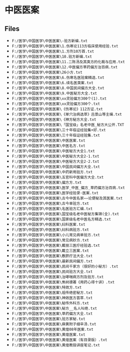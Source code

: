 # 中医医案

## Files

- `F:/医学\中国医学\中医医案\-验方新编.txt`
- `F:/医学\中国医学\中医医案\1.伤寒论113方临床使用经验.txt`
- `F:/医学\中国医学\中医医案\1.方剂10万首.txt`
- `F:/医学\中国医学\中医医案\10.验方新编.txt`
- `F:/医学\中国医学\中医医案\11.二陈汤及其类方的化裁与应用.txt`
- `F:/医学\中国医学\中医医案\12.中医偏方草药偏方治百病.txt`
- `F:/医学\中国医学\中医医案\26小方.txt`
- `F:/医学\中国医学\中医医案\6.伤寒名医验案精选.txt`
- `F:/医学\中国医学\中医医案\6.续名医类案.txt`
- `F:/医学\中国医学\中医医案\8.中国民间偏方大全.txt`
- `F:/医学\中国医学\中医医案\9.中医秘方大全.txt`
- `F:/医学\中国医学\中医医案\xx灵验偏方300个(1).txt`
- `F:/医学\中国医学\中医医案\xx灵验偏方300个.txt`
- `F:/医学\中国医学\中医医案\《伤寒论》112方证.txt`
- `F:/医学\中国医学\中医医案\《单穴治病选萃》吕景山等主编.txt`
- `F:/医学\中国医学\中医医案\《神方秘方大全.txt`
- `F:/医学\中国医学\中医医案\「国宝级」名老中医_秘方大公开.TXT`
- `F:/医学\中国医学\中医医案\三十年临证经验集+好.txt`
- `F:/医学\中国医学\中医医案\三十年临证经验集.txt`
- `F:/医学\中国医学\中医医案\中医医案.txt`
- `F:/医学\中国医学\中医医案\中医名方.txt`
- `F:/医学\中国医学\中医医案\中医秘方大全1.txt`
- `F:/医学\中国医学\中医医案\中医秘方大全2-1.txt`
- `F:/医学\中国医学\中医医案\中医秘方大全2-2.txt`
- `F:/医学\中国医学\中医医案\中国民间偏方大全.txt`
- `F:/医学\中国医学\中医医案\中药新用验方.txt`
- `F:/医学\中国医学\中医医案\五官科中医偏方大全.txt`
- `F:/医学\中国医学\中医医案\偏方方.txt`
- `F:/医学\中国医学\中医医案\医学_中医_偏方_草药偏方治百病.txt`
- `F:/医学\中国医学\中医医案\医学经验录·医案.txt`
- `F:/医学\中国医学\中医医案\古今中医名家——论便秘及其医案.txt`
- `F:/医学\中国医学\中医医案\古今单验方.txt`
- `F:/医学\中国医学\中医医案\名医验方汇编.txt`
- `F:/医学\中国医学\中医医案\国宝级名老中医秘方集锦(全).txt`
- `F:/医学\中国医学\中医医案\国家级名老中医名方精选.txt`
- `F:/医学\中国医学\中医医案\妇科医案.txt`
- `F:/医学\中国医学\中医医案\妇科病验方.txt`
- `F:/医学\中国医学\中医医案\小儿常见病单验方.txt`
- `F:/医学\中国医学\中医医案\常见病妙方.txt`
- `F:/医学\中国医学\中医医案\戴丽三医疗经验选.txt`
- `F:/医学\中国医学\中医医案\戴立三医案.txt`
- `F:/医学\中国医学\中医医案\敷脐疗法大全.txt`
- `F:/医学\中国医学\中医医案\最新民间偏方.txt`
- `F:/医学\中国医学\中医医案\民间千家方（很好的小秘方）.txt`
- `F:/医学\中国医学\中医医案\民间验方大全.txt`
- `F:/医学\中国医学\中医医案\治哮喘病方剂及验方.txt`
- `F:/医学\中国医学\中医医案\焦树德著《用药心得十讲》.txt`
- `F:/医学\中国医学\中医医案\特效方.txt`
- `F:/医学\中国医学\中医医案\祖传绝密秘方.txt`
- `F:/医学\中国医学\中医医案\神效医方荟萃.txt`
- `F:/医学\中国医学\中医医案\秘传外科方.txt`
- `F:/医学\中国医学\中医医案\秘方__名人叫绝.txt`
- `F:/医学\中国医学\中医医案\草药偏方大全.txt`
- `F:/医学\中国医学\中医医案\验方家秘.txt`
- `F:/医学\中国医学\中医医案\麻黄附子细辛汤.txt`
- `F:/医学\中国医学\中医医案\黄煌08年医案.txt`
- `F:/医学\中国医学\中医医案\黄煌医案.txt`
- `F:/医学\中国医学\中医医案\黄煌医案（有目录版）.txt`
- `F:/医学\中国医学\中医医案\黄煌教授讲座笔记.txt`
